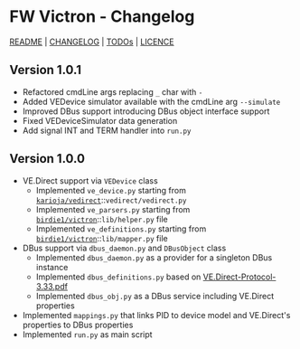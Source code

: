 # FW Victron - Changelog

[README](README.md) | [CHANGELOG](CHANGELOG.md) | [TODOs](TODOs.md) | [LICENCE](LICENCE.md)


## Version 1.0.1

* Refactored cmdLine args replacing `_` char with `-`
* Added VEDevice simulator available with the cmdLine arg `--simulate`
* Improved DBus support introducing DBus object interface support
* Fixed VEDeviceSimulator data generation
* Add signal INT and TERM handler into `run.py`


## Version 1.0.0

* VE.Direct support via `VEDevice` class
  * Implemented `ve_device.py` starting from [`karioja/vedirect`](https://github.com/karioja/vedirect)::`vedirect/vedirect.py`
  * Implemented `ve_parsers.py` starting from [`birdie1/victron`](https://github.com/birdie1/victron)::`lib/helper.py` file
  * Implemented `ve_definitions.py` starting from [`birdie1/victron`](https://github.com/birdie1/victron)::`lib/mapper.py` file
* DBus support via `dbus_daemon.py` and `DBusObject` class
  * Implemented `dbus_daemon.py` as a provider for a singleton DBus instance
  * Implemented `dbus_definitions.py` based on [VE.Direct-Protocol-3.33.pdf](https://www.victronenergy.com/upload/documents/VE.Direct-Protocol-3.33.pdf)
  * Implemented `dbus_obj.py` as a DBus service including VE.Direct properties
* Implemented `mappings.py` that links PID to device model and VE.Direct's properties to DBus properties
* Implemented `run.py` as main script  
